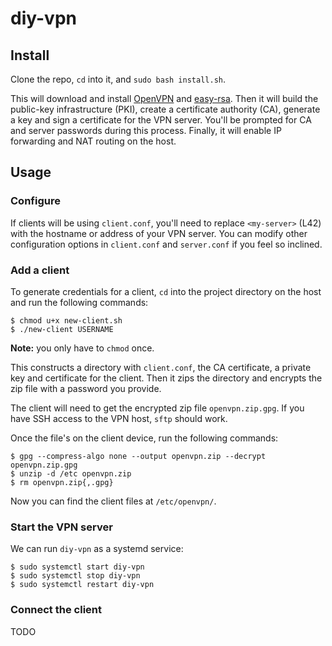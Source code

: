 # diy-vpn

## Install
Clone the repo, `cd` into it, and `sudo bash install.sh`.

This will download and install [OpenVPN](https://openvpn.net/) and [easy-rsa](https://github.com/OpenVPN/easy-rsa). Then it will build the public-key infrastructure (PKI), create a certificate authority (CA), generate a key and sign a certificate for the VPN server. You'll be prompted for CA and server passwords during this process. Finally, it will enable IP forwarding and NAT routing on the host.

## Usage

### Configure
If clients will be using `client.conf`, you'll need to replace `<my-server>` (L42) with the hostname or address of your VPN server. You can modify other configuration options in `client.conf` and `server.conf` if you feel so inclined.

### Add a client
To generate credentials for a client, `cd` into the project directory on the host and run the following commands:

```
$ chmod u+x new-client.sh
$ ./new-client USERNAME
```

**Note:** you only have to `chmod` once.

This constructs a directory with `client.conf`, the CA certificate, a private key and certificate for the client. Then it zips the directory and encrypts the zip file with a password you provide.

The client will need to get the encrypted zip file `openvpn.zip.gpg`. If you have SSH access to the VPN host, `sftp` should work.

Once the file's on the client device, run the following commands:

```
$ gpg --compress-algo none --output openvpn.zip --decrypt openvpn.zip.gpg
$ unzip -d /etc openvpn.zip
$ rm openvpn.zip{,.gpg}
```

Now you can find the client files at `/etc/openvpn/`.

### Start the VPN server
We can run `diy-vpn` as a systemd service:

```
$ sudo systemctl start diy-vpn
$ sudo systemctl stop diy-vpn
$ sudo systemctl restart diy-vpn
```

### Connect the client
TODO
